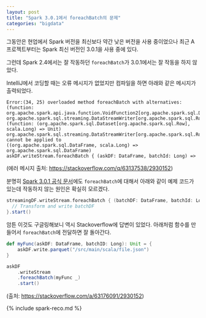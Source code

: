 ```yaml
---
layout: post
title: "Spark 3.0.1에서 foreachBatch의 문제"
categories: "bigdata"
---
```


그동안은 현업에서 Spark 버전을 최신보다 약간 낮은 버전을 사용 중이었으나 최근 A 프로젝트부터는 Spark 최신 버전인 3.0.1을 사용 중에 있다.

그런데 Spark 2.4에서는 잘 작동하던 `foreachBatch`가 3.0.1에서는 잘 작동을 하지 않았다.

IntelliJ에서 코딩할 때는 오류 메시지가 없었지만 컴파일을 하면 아래와 같은 메시지가 출력되었다.

```
Error:(34, 25) overloaded method foreachBatch with alternatives:
(function: org.apache.spark.api.java.function.VoidFunction2[org.apache.spark.sql.Dataset[org.apache.spark.sql.Row],java.lang.Long])
org.apache.spark.sql.streaming.DataStreamWriter[org.apache.spark.sql.Row]
(function: (org.apache.spark.sql.Dataset[org.apache.spark.sql.Row], scala.Long) => Unit)
org.apache.spark.sql.streaming.DataStreamWriter[org.apache.spark.sql.Row] cannot be applied to
((org.apache.spark.sql.DataFrame, scala.Long) => org.apache.spark.sql.DataFrame)
askDF.writeStream.foreachBatch { (askDF: DataFrame, batchId: Long) =>
```

(에러 메시지 출처: https://stackoverflow.com/q/63137538/2930152)

분명히 [Spark 3.0.1 공식 문서](https://spark.apache.org/docs/latest/structured-streaming-programming-guide.html#foreachbatch)에도 `foreachBatch`에 대해서 아래와 같이 예제 코드가 있는데 작동하지 않는 원인은 확실히 모르겠다.

```scala
streamingDF.writeStream.foreachBatch { (batchDF: DataFrame, batchId: Long) =>
  // Transform and write batchDF 
}.start()
```

암튼 이것도 구글링해보니 역시 Stackoverflow에 답변이 있었다. 아래처럼 함수를 만들어서 `foreachBatch`에 전달하면 잘 돌아간다.

```scala
def myFunc(askDF: DataFrame, batchID: Long): Unit = {
    askDF.write.parquet("/src/main/scala/file.json")
}

askDF
    .writeStream
    .foreachBatch(myFunc _)
    .start()
```

(출처: https://stackoverflow.com/a/63176091/2930152)

{% include spark-reco.md %}
